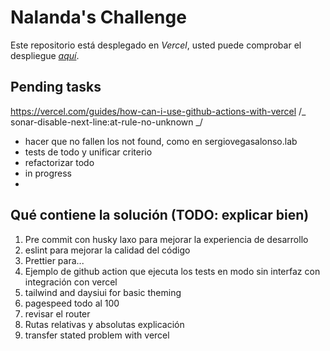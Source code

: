 # Nalanda's Challenge

Este repositorio está desplegado en _Vercel_, usted puede comprobar el despliegue _[aquí](https://nalanda-challenge.vercel.app/)_.

## Pending tasks

https://vercel.com/guides/how-can-i-use-github-actions-with-vercel
/_ sonar-disable-next-line:at-rule-no-unknown _/
* hacer que no fallen los not found, como en sergiovegasalonso.lab
* tests de todo y unificar criterio
* refactorizar todo
* in progress
* <!-- TODO: Replace with nlnd-date-input -->

## Qué contiene la solución (TODO: explicar bien)

1. Pre commit con husky laxo para mejorar la experiencia de desarrollo
2. eslint para mejorar la calidad del código
3. Prettier para...
4. Ejemplo de github action que ejecuta los tests en modo sin interfaz con integración con vercel
5. tailwind and daysiui for basic theming
6. pagespeed todo al 100
7. revisar el router
8. Rutas relativas y absolutas explicación
9. transfer stated problem with vercel


